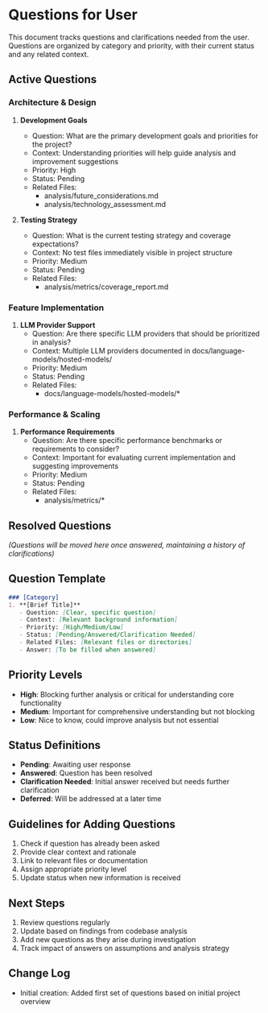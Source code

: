 # Questions for User

This document tracks questions and clarifications needed from the user. Questions are organized by category and priority, with their current status and any related context.

## Active Questions

### Architecture & Design
1. **Development Goals**
   - Question: What are the primary development goals and priorities for the project?
   - Context: Understanding priorities will help guide analysis and improvement suggestions
   - Priority: High
   - Status: Pending
   - Related Files: 
     - analysis/future_considerations.md
     - analysis/technology_assessment.md

2. **Testing Strategy**
   - Question: What is the current testing strategy and coverage expectations?
   - Context: No test files immediately visible in project structure
   - Priority: Medium
   - Status: Pending
   - Related Files:
     - analysis/metrics/coverage_report.md

### Feature Implementation
1. **LLM Provider Support**
   - Question: Are there specific LLM providers that should be prioritized in analysis?
   - Context: Multiple LLM providers documented in docs/language-models/hosted-models/
   - Priority: Medium
   - Status: Pending
   - Related Files:
     - docs/language-models/hosted-models/*

### Performance & Scaling
1. **Performance Requirements**
   - Question: Are there specific performance benchmarks or requirements to consider?
   - Context: Important for evaluating current implementation and suggesting improvements
   - Priority: Medium
   - Status: Pending
   - Related Files:
     - analysis/metrics/*

## Resolved Questions
*(Questions will be moved here once answered, maintaining a history of clarifications)*

## Question Template
```markdown
### [Category]
1. **[Brief Title]**
   - Question: [Clear, specific question]
   - Context: [Relevant background information]
   - Priority: [High/Medium/Low]
   - Status: [Pending/Answered/Clarification Needed]
   - Related Files: [Relevant files or directories]
   - Answer: [To be filled when answered]
```

## Priority Levels
- **High**: Blocking further analysis or critical for understanding core functionality
- **Medium**: Important for comprehensive understanding but not blocking
- **Low**: Nice to know, could improve analysis but not essential

## Status Definitions
- **Pending**: Awaiting user response
- **Answered**: Question has been resolved
- **Clarification Needed**: Initial answer received but needs further clarification
- **Deferred**: Will be addressed at a later time

## Guidelines for Adding Questions
1. Check if question has already been asked
2. Provide clear context and rationale
3. Link to relevant files or documentation
4. Assign appropriate priority level
5. Update status when new information is received

## Next Steps
1. Review questions regularly
2. Update based on findings from codebase analysis
3. Add new questions as they arise during investigation
4. Track impact of answers on assumptions and analysis strategy

## Change Log
- Initial creation: Added first set of questions based on initial project overview
